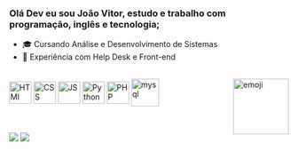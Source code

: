 ### Olá Dev eu sou João Vitor, estudo e trabalho com programação, inglês e tecnologia;

- 🎓 Cursando Análise e Desenvolvimento de Sistemas
- 💼 Experiência com Help Desk e Front-end 

<div style="display: inline_block"><br>
  <img align="center" alt="HTMl"   height="40" width="40"src="https://cdn.jsdelivr.net/gh/devicons/devicon/icons/html5/html5-original.svg"/>        
  <img align="center" alt="CSS"    height="40" width="40"src="https://cdn.jsdelivr.net/gh/devicons/devicon/icons/css3/css3-original.svg"/>         
  <img align="center" alt="JS"     height="40" width="40" src="https://cdn.jsdelivr.net/gh/devicons/devicon/icons/javascript/javascript-original.svg">
  <img align="center" alt="Python" height="40" width="40" src="https://cdn.jsdelivr.net/gh/devicons/devicon/icons/python/python-original.svg"/>
  <img align="center" alt="PHP"    height="40" width="40" src="https://cdn.jsdelivr.net/gh/devicons/devicon/icons/php/php-original.svg"/>   
  <img align="center" alt="mysql"  height="50" width="50" src="https://cdn.jsdelivr.net/gh/devicons/devicon/icons/mysql/mysql-plain-wordmark.svg"/>   
  <img align="right"  alt="emoji"  height="100" src= "https://portfolio.joaovitormsilva.repl.co/img/icones.png"/>
</div>

 ##
 <div> 
 <br>
    <a href="https://www.linkedin.com/in/jo%C3%A3o-vitor-41693a232" target="_blank"><img src="https://img.shields.io/badge/-LinkedIn-%230077B5?style=for-the-badge&logo=linkedin&logoColor=white" target="_blank"></a
 <br>
    <a href="https://portfolio.joaovitormsilva.repl.co" target="_blank"><img src="https://img.shields.io/badge/-Portf%C3%B3lio-brown?style=for-the-badge&logo=true.me&logoColor=white" target="_blank"></a>
</div>
